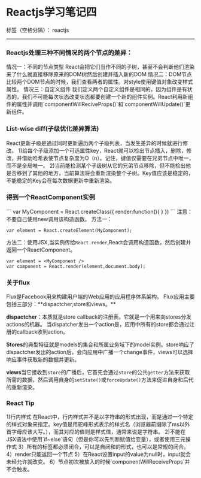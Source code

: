 ﻿# Reactjs学习笔记四

标签（空格分隔）： reactjs

---
<h3>Reactjs处理三种不同情况的两个节点的差异：</h3>
情况一：不同的节点类型
React会把它们当作不同的子树，甚至不会判断他们渲染来了什么就直接移除原来的DOM树然后创建并插入新的DOM
情况二：DOM节点
比较两个DOM节点的时候，我们查看两者的属性。对style使用键值对象改变样式属性。
情况三：自定义组件
我们定义两个自定义组件是相同的，因为组件是有状态的，我们不可能每次状态改变状态都要创建一个新的组件实例。React利用新组件的属性并调用`componentWillReciveProps()`和`componentWillUpdate()`更新组件。
<h3>List-wise diff(子级优化差异算法)</h3>
React更新子级是通过同时更新遍历两个子级列表，当发生差异的时候就进行修改。
1)给每个子级添加一个可选属性key，React就可以检出节点插入，删除，修改，并借助哈希表使节点复杂度为O（n）。记住，键值仅需要在兄弟节点中唯一，而不是全局唯一。
2)当前能检测某个子级树从它的兄弟节点移除，但不能检出他是否移到了其他的地方，当前算法将会重新渲染整个子树。Key值应该是稳定的，不能稳定的Key会在每次数据更新中重新渲染。
<h3>得到一个ReactComponent实例</h3>
```
var MyComponent = React.createClass({
    render:function(){
    }
})
```
注意：不要自己使用new调用该构造函数。
方法一： 
    
    var element = React.createElement(MyComponent);

方法二：使用JSX,当实例传给`React.render`,React会调用构造函数，然后创建并返回一个ReactComponent。

    var element = <MyComponent />
    var component = React.render(element,document.body);
<h3>关于flux</h3>
Flux是Facebook用来构建用户端的Web应用的应用程序体系架构。
Flux应用主要包括三部分：**dispactcher,store和views。**

**dispactcher**：本质就是store callback的注册表。它就是一个用来向stores分发actions的机器。 当dispatcher发出一个action是，应用中所有的store都会通过注册的callback收到action。

**Stores**的典型特征就是models的集合和所属业务域下的model实例。store响应了dispactcher发出的action后，会向应用中广播一个change事件，views可以选择响应事件获取新的数据并更新。

**views**当它接收到`store`的广播后，它首先会通过`store`的公共`getter`方法来获取所需的数据，然后调用自身的`setState()`或`forceUpdate()`方法来促进自身和后代的重新渲染。
<h3>React Tip</h3>
1)行内样式
在React中，行内样式并不是以字符串的形式出现，而是通过一个特定的样式对象来指定。key值是用驼峰形式表示的样式名（浏览器前缀除了ms以外 首字母应该大写。），而其对应的值则是样式值，通常来说是字符串。
2)不能在JSX语法中使用`if~else`语句（但是你可以先判断赋值给变量），或者使用三元操作式
3）所有的标签都必须闭合，可以是自闭和的形式，也可以是常规的闭合。
4）render只能返回一个节点
5）在React设置input的value为null时，input就会未经允许就改变。
6）节点初次被放入的时候`componentWillReceiveProps`并不会触发。
    


    




